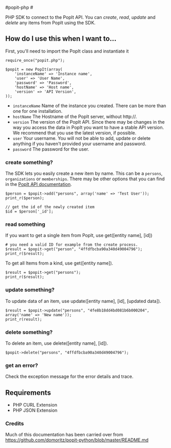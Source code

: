 #popit-php #

PHP SDK to connect to the PopIt API. You can *create*, *read*, *update* and *delete* any items from PopIt using the SDK.

## How do I use this when I want to... ##

First, you'll need to import the PopIt class and instantiate it

	require_once("popit.php");

    $popit = new PopIt(array(
        'instanceName' => 'Instance name',
        'user' => 'User Name',
        'password' => 'Password',
        'hostName' => 'Host name',
        'version' => 'API Version',
    ));

* `instanceName` Name of the instance you created. There can be more than one for one installation.
* `hostName` The Hostname of the PopIt server, without http://.
* `version` The version of the PopIt API. Since there may be changes in the way you access the data in PopIt you want to have a stable API version. We recommend that you use the latest version, if possible.
* `user` Your username. You will not be able to add, update or delete anything if you haven't provided your username and password.
* `password` The password for the user.

### create something? ###

The SDK lets you easily create a new item by name. This can be a `persons`, `organizations` or `memberships`. There may be other options that you can find in the [PopIt API documentation]().

    $person = $popit->add("persons", array('name' => 'Test User'));
    print_r($person);

	// get the id of the newly created item
    $id = $person['_id'];


### read something ###

If you want to get a single item from PopIt, use get([entity name], [id])

	# you need a valid ID for example from the create process.
    $result = $popit->get("person", "4ffdfbcba90a340d49004796");
    print_r($result);

To get all Items from a kind, use get([entity name]).

    $result = $popit->get("persons");
    print_r($result);

### update something? ###

To update data of an item, use update([entity name], [id], [updated data]).

    $result = $popit->update("persons", "4fe8b18dd4bd081b6b000204", array('name' => 'New name'));
    print_r(result);

### delete something? ###

To delete an item, use delete([entity name], [id]).

    $popit->delete("persons", "4ffdfbcba90a340d49004796");

### get an error? ###

Check the exception message for the error details and trace.

## Requirements ##

* PHP CURL Extension
* PHP JSON Extension

### Credits ###

Much of this documentation has been carried over from https://github.com/domoritz/popit-python/blob/master/README.md
